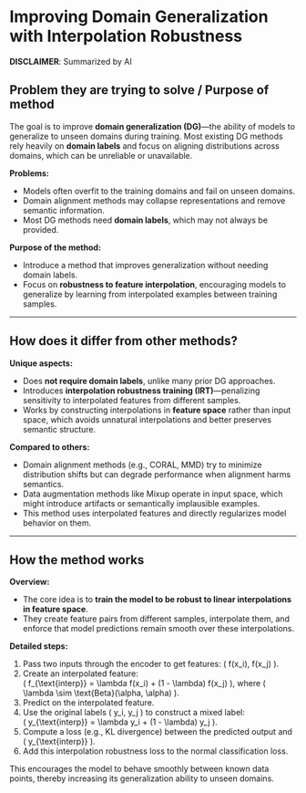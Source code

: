 # Improving Domain Generalization with Interpolation Robustness

**DISCLAIMER**: Summarized by AI

## Problem they are trying to solve / Purpose of method

The goal is to improve **domain generalization (DG)**—the ability of models to generalize to unseen domains during training.
Most existing DG methods rely heavily on **domain labels** and focus on aligning distributions across domains,
which can be unreliable or unavailable.

**Problems:**
- Models often overfit to the training domains and fail on unseen domains.
- Domain alignment methods may collapse representations and remove semantic information.
- Most DG methods need **domain labels**, which may not always be provided.

**Purpose of the method:**
- Introduce a method that improves generalization without needing domain labels.
- Focus on **robustness to feature interpolation**,
encouraging models to generalize by learning from interpolated examples between training samples.

---

## How does it differ from other methods?

**Unique aspects:**
- Does **not require domain labels**, unlike many prior DG approaches.
- Introduces **interpolation robustness training (IRT)**—penalizing sensitivity to interpolated features from different samples.
- Works by constructing interpolations in **feature space** rather than input space,
which avoids unnatural interpolations and better preserves semantic structure.

**Compared to others:**
- Domain alignment methods (e.g., CORAL, MMD) try to minimize distribution shifts but can degrade performance when alignment harms semantics.
- Data augmentation methods like Mixup operate in input space, which might introduce artifacts or semantically implausible examples.
- This method uses interpolated features and directly regularizes model behavior on them.

---

## How the method works

**Overview:**
- The core idea is to **train the model to be robust to linear interpolations in feature space**.
- They create feature pairs from different samples, interpolate them, and enforce that model predictions remain smooth over these interpolations.

**Detailed steps:**
1. Pass two inputs through the encoder to get features: \( f(x_i), f(x_j) \).
2. Create an interpolated feature:  
   \( f_{\text{interp}} = \lambda f(x_i) + (1 - \lambda) f(x_j) \), where \( \lambda \sim \text{Beta}(\alpha, \alpha) \).
3. Predict on the interpolated feature.
4. Use the original labels \( y_i, y_j \) to construct a mixed label:  
   \( y_{\text{interp}} = \lambda y_i + (1 - \lambda) y_j \).
5. Compute a loss (e.g., KL divergence) between the predicted output and \( y_{\text{interp}} \).
6. Add this interpolation robustness loss to the normal classification loss.

This encourages the model to behave smoothly between known data points, thereby increasing its generalization ability to unseen domains.
